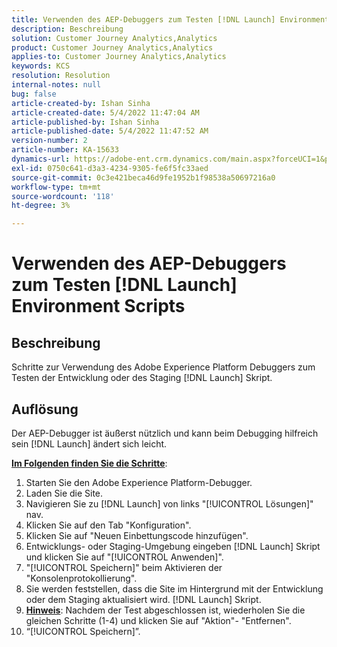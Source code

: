 ```yaml
---
title: Verwenden des AEP-Debuggers zum Testen [!DNL Launch] Environment Scripts
description: Beschreibung
solution: Customer Journey Analytics,Analytics
product: Customer Journey Analytics,Analytics
applies-to: Customer Journey Analytics,Analytics
keywords: KCS
resolution: Resolution
internal-notes: null
bug: false
article-created-by: Ishan Sinha
article-created-date: 5/4/2022 11:47:04 AM
article-published-by: Ishan Sinha
article-published-date: 5/4/2022 11:47:52 AM
version-number: 2
article-number: KA-15633
dynamics-url: https://adobe-ent.crm.dynamics.com/main.aspx?forceUCI=1&pagetype=entityrecord&etn=knowledgearticle&id=753eede9-9fcb-ec11-a7b5-6045bd00db25
exl-id: 0750c641-d3a3-4234-9305-fe6f5fc33aed
source-git-commit: 0c3e421beca46d9fe1952b1f98538a50697216a0
workflow-type: tm+mt
source-wordcount: '118'
ht-degree: 3%

---
```


# Verwenden des AEP-Debuggers zum Testen [!DNL Launch] Environment Scripts

## Beschreibung


Schritte zur Verwendung des Adobe Experience Platform Debuggers zum Testen der Entwicklung oder des Staging [!DNL Launch] Skript.


## Auflösung


Der AEP-Debugger ist äußerst nützlich und kann beim Debugging hilfreich sein [!DNL Launch] ändert sich leicht.

<b><u>Im Folgenden finden Sie die Schritte</u></b>:

1. Starten Sie den Adobe Experience Platform-Debugger.
2. Laden Sie die Site.
3. Navigieren Sie zu [!DNL Launch] von links &quot;[!UICONTROL Lösungen]&quot; nav.
4. Klicken Sie auf den Tab &quot;Konfiguration&quot;.
5. Klicken Sie auf &quot;Neuen Einbettungscode hinzufügen&quot;.
6. Entwicklungs- oder Staging-Umgebung eingeben [!DNL Launch] Skript und klicken Sie auf &quot;[!UICONTROL Anwenden]&quot;.
7. &quot;[!UICONTROL Speichern]&quot; beim Aktivieren der &quot;Konsolenprotokollierung&quot;.
8. Sie werden feststellen, dass die Site im Hintergrund mit der Entwicklung oder dem Staging aktualisiert wird. [!DNL Launch] Skript.
9. <b><u>Hinweis</u></b>: Nachdem der Test abgeschlossen ist, wiederholen Sie die gleichen Schritte (1-4) und klicken Sie auf &quot;Aktion&quot;- &quot;Entfernen&quot;.
10. “[!UICONTROL Speichern]”.
